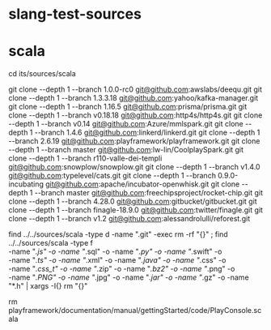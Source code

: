 # slang-test-sources

# scala

cd its/sources/scala

git clone --depth 1 --branch 1.0.0-rc0             git@github.com:awslabs/deequ.git
git clone --depth 1 --branch 1.3.3.18              git@github.com:yahoo/kafka-manager.git
git clone --depth 1 --branch 1.16.5                git@github.com:prisma/prisma.git
git clone --depth 1 --branch v0.18.18              git@github.com:http4s/http4s.git
git clone --depth 1 --branch v0.14                 git@github.com:Azure/mmlspark.git
git clone --depth 1 --branch 1.4.6                 git@github.com:linkerd/linkerd.git
git clone --depth 1 --branch 2.6.19                git@github.com:playframework/playframework.git
git clone --depth 1 --branch master                git@github.com:lw-lin/CoolplaySpark.git
git clone --depth 1 --branch r110-valle-dei-templi git@github.com:snowplow/snowplow.git
git clone --depth 1 --branch v1.4.0                git@github.com:typelevel/cats.git
git clone --depth 1 --branch 0.9.0-incubating      git@github.com:apache/incubator-openwhisk.git
git clone --depth 1 --branch master                git@github.com:freechipsproject/rocket-chip.git
git clone --depth 1 --branch 4.28.0                git@github.com:gitbucket/gitbucket.git
git clone --depth 1 --branch finagle-18.9.0        git@github.com:twitter/finagle.git
git clone --depth 1 --branch v1.2                  git@github.com:alessandrolulli/reforest.git

find ../../sources/scala -type d -name ".git" -exec rm -rf "{}" \;
find ../../sources/scala -type f \
   -name "*.js"     -o -name "*.sql"   -o -name "*.py"    -o -name "*.swift" -o \
   -name "*.ts"     -o -name "*.xml"   -o -name "*.java"  -o -name "*.css"   -o \
   -name "*.css_t"  -o -name "*.zip"   -o -name "*.bz2"   -o -name "*.png"   -o \
   -name "*.PNG"    -o -name "*.jpg"   -o -name "*.jar"   -o -name "*.gz"    -o -name "*.h"  | xargs -I{} rm "{}"


rm playframework/documentation/manual/gettingStarted/code/PlayConsole.scala

